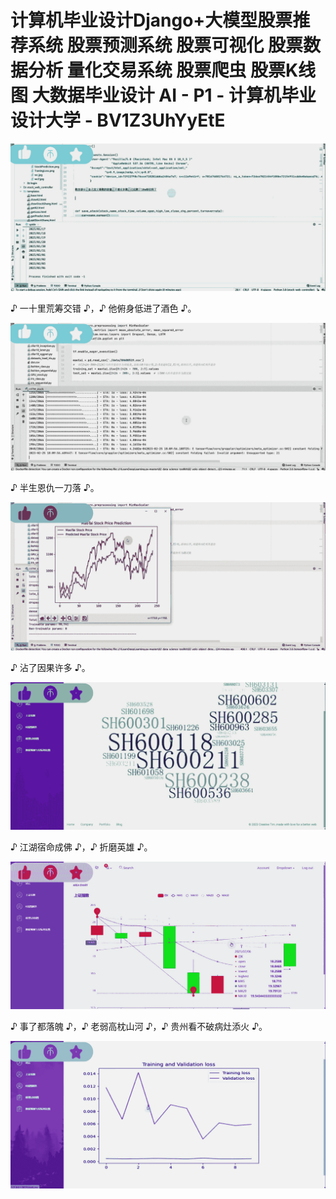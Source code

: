 # 计算机毕业设计Django+大模型股票推荐系统 股票预测系统 股票可视化 股票数据分析 量化交易系统 股票爬虫 股票K线图 大数据毕业设计 AI - P1 - 计算机毕业设计大学 - BV1Z3UhYyEtE

![](img/ad089582845679153f5d034e8a0a5a93_0.png)

♪ 一十里荒筹交错 ♪，♪ 他俯身低进了酒色 ♪。

![](img/ad089582845679153f5d034e8a0a5a93_2.png)

♪ 半生恩仇一刀落 ♪。

![](img/ad089582845679153f5d034e8a0a5a93_4.png)

♪ 沾了因果许多 ♪。

![](img/ad089582845679153f5d034e8a0a5a93_6.png)

♪ 江湖宿命成佛 ♪，♪ 折磨英雄 ♪。

![](img/ad089582845679153f5d034e8a0a5a93_8.png)

♪ 事了都落魄 ♪，♪ 老弱高枕山河 ♪，♪ 贵州看不破病灶添火 ♪。

![](img/ad089582845679153f5d034e8a0a5a93_10.png)